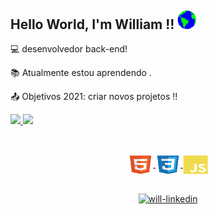 
## Hello World, I'm William !! <img src=https://github.com/Williamluqui/williamluqui/blob/main/Earth.gif width="30"> 

 

:computer: desenvolvedor back-end!

:books: Atualmente estou aprendendo .

:outbox_tray: Objetivos 2021: criar novos projetos !! 

<div align="left">
  <a href="https://github.com/williamluqui">
  <img height="180em" src="https://github-readme-stats.vercel.app/api?username=williamluqui&show_icons=true&theme=dracula&include_all_commits=true&count_private=true"/>
  <img height="100em" src="https://github-readme-stats.vercel.app/api/top-langs/?username=williamluqui&layout=compact&langs_count=7&theme=dracula"/>
</div>
 

 
 ##
<div style="display: inline_block" align="center"><br>
  
  <img align="center" alt="wil-HTML" height="30" width="40" src="https://raw.githubusercontent.com/devicons/devicon/master/icons/html5/html5-original.svg">
  <img align="center" alt="wil-CSS" height="30" width="40" src="https://raw.githubusercontent.com/devicons/devicon/master/icons/css3/css3-original.svg">
  <img align="center" alt="wil-Js" height="30" width="40" src="https://raw.githubusercontent.com/devicons/devicon/master/icons/javascript/javascript-plain.svg">
</div>

 
 
 ##
 
 <div align="center">
     <a target="_blank" href="https://www.linkedin.com/in/wluqui/">
     <img align="center" alt="will-linkedin" src="https://img.shields.io/badge/LinkedIn-0077B5?style=for-the-badge&logo=linkedin&logoColor=white">  
 
 

